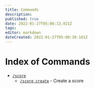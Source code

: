 ```yaml
---
title: Commands
description: 
published: true
date: 2022-01-27T05:06:13.021Z
tags: 
editor: markdown
dateCreated: 2022-01-27T05:00:30.161Z
---
```


# Index of Commands
- [`/score`](/commands/score)
  - [`/score create`](/commands/score#create) - Create a score
